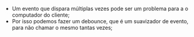 * Um evento que dispara múltiplas vezes pode ser um problema para a o computador do cliente;
* Por isso podemos fazer um debounce, que é um suavizador de evento, para não chamar o mesmo tantas vezes;